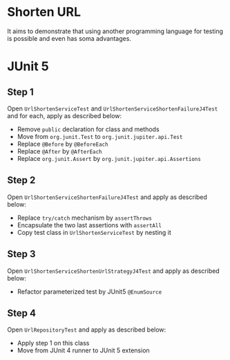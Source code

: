 # Shorten URL

It aims to demonstrate that using another programming language for testing is possible and even has soma advantages.

# JUnit 5

## Step 1

Open ```UrlShortenServiceTest``` and ```UrlShortenServiceShortenFailureJ4Test``` and for each, apply as described below:
* Remove ```public``` declaration for class and methods
* Move from ```org.junit.Test``` to ```org.junit.jupiter.api.Test```
* Replace ```@Before``` by ```@BeforeEach```
* Replace ```@After``` by ```@AfterEach```
* Replace ```org.junit.Assert``` by ```org.junit.jupiter.api.Assertions```

## Step 2

Open ```UrlShortenServiceShortenFailureJ4Test``` and apply as described below:
* Replace ```try/catch``` mechanism by ```assertThrows```
* Encapsulate the two last assertions with ```assertAll```
* Copy test class in ```UrlShortenServiceTest``` by nesting it

## Step 3

Open ```UrlShortenServiceShortenUrlStrategyJ4Test``` and apply as described below:
* Refactor parameterized test by JUnit5 ```@EnumSource```

## Step 4

Open ```UrlRepositoryTest``` and apply as described below:
* Apply step 1 on this class
* Move from JUnit 4 runner to JUnit 5 extension